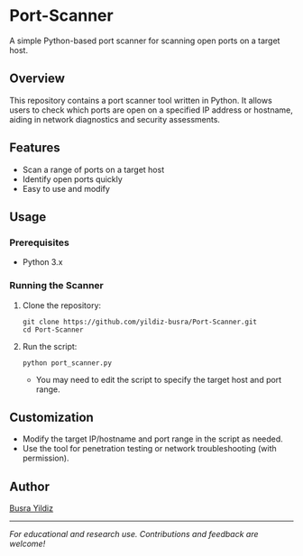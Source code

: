 # Port-Scanner

A simple Python-based port scanner for scanning open ports on a target host.

## Overview

This repository contains a port scanner tool written in Python. It allows users to check which ports are open on a specified IP address or hostname, aiding in network diagnostics and security assessments.

## Features

- Scan a range of ports on a target host
- Identify open ports quickly
- Easy to use and modify

## Usage

### Prerequisites

- Python 3.x

### Running the Scanner

1. Clone the repository:
   ```
   git clone https://github.com/yildiz-busra/Port-Scanner.git
   cd Port-Scanner
   ```

2. Run the script:
   ```
   python port_scanner.py
   ```
   - You may need to edit the script to specify the target host and port range.

## Customization

- Modify the target IP/hostname and port range in the script as needed.
- Use the tool for penetration testing or network troubleshooting (with permission).

## Author

[Busra Yildiz](https://github.com/yildiz-busra)

---

*For educational and research use. Contributions and feedback are welcome!*
